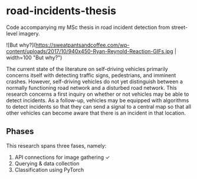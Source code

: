# road-incidents-thesis
Code accompanying my MSc thesis  in road incident detection from street-level imagery.

![But why?](https://sweatpantsandcoffee.com/wp-content/uploads/2017/10/940x450-Ryan-Reynold-Reaction-GIFs.jpg | width=100 "But why?")

The current state of the literature on self-driving vehicles primarily concerns itself with detecting traffic signs, pedestrians, and imminent crashes. However, self-driving vehicles do not yet distinguish between a normally functioning road network and a disturbed road network. This research concerns a first inquiry on whether or not vehicles may be able to detect incidents. As a follow-up, vehicles may be equipped with algorithms to detect incidents so that they can send a signal to a central map so that all other vehicles can become aware that there is an incident in that location.

## Phases
This research spans three fases, namely:
1. API connections for image gathering ✓
2. Querying & data collection
3. Classification using PyTorch
